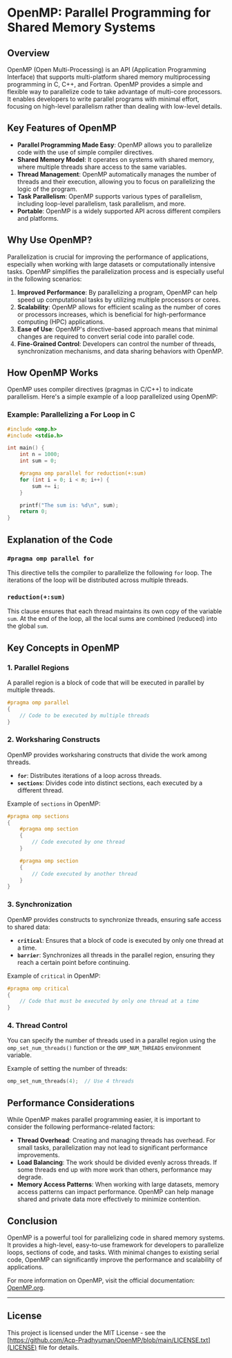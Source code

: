 # OpenMP: Parallel Programming for Shared Memory Systems

## Overview

OpenMP (Open Multi-Processing) is an API (Application Programming Interface) that supports multi-platform shared memory multiprocessing programming in C, C++, and Fortran. OpenMP provides a simple and flexible way to parallelize code to take advantage of multi-core processors. It enables developers to write parallel programs with minimal effort, focusing on high-level parallelism rather than dealing with low-level details.

## Key Features of OpenMP

- **Parallel Programming Made Easy**: OpenMP allows you to parallelize code with the use of simple compiler directives.
- **Shared Memory Model**: It operates on systems with shared memory, where multiple threads share access to the same variables.
- **Thread Management**: OpenMP automatically manages the number of threads and their execution, allowing you to focus on parallelizing the logic of the program.
- **Task Parallelism**: OpenMP supports various types of parallelism, including loop-level parallelism, task parallelism, and more.
- **Portable**: OpenMP is a widely supported API across different compilers and platforms.

## Why Use OpenMP?

Parallelization is crucial for improving the performance of applications, especially when working with large datasets or computationally intensive tasks. OpenMP simplifies the parallelization process and is especially useful in the following scenarios:

1. **Improved Performance**: By parallelizing a program, OpenMP can help speed up computational tasks by utilizing multiple processors or cores.
2. **Scalability**: OpenMP allows for efficient scaling as the number of cores or processors increases, which is beneficial for high-performance computing (HPC) applications.
3. **Ease of Use**: OpenMP's directive-based approach means that minimal changes are required to convert serial code into parallel code.
4. **Fine-Grained Control**: Developers can control the number of threads, synchronization mechanisms, and data sharing behaviors with OpenMP.

## How OpenMP Works

OpenMP uses compiler directives (pragmas in C/C++) to indicate parallelism. Here's a simple example of a loop parallelized using OpenMP:

### Example: Parallelizing a For Loop in C

```c
#include <omp.h>
#include <stdio.h>

int main() {
    int n = 1000;
    int sum = 0;

    #pragma omp parallel for reduction(+:sum)
    for (int i = 0; i < n; i++) {
        sum += i;
    }

    printf("The sum is: %d\n", sum);
    return 0;
}
```

## Explanation of the Code

### `#pragma omp parallel for`
This directive tells the compiler to parallelize the following `for` loop. The iterations of the loop will be distributed across multiple threads.

### `reduction(+:sum)`
This clause ensures that each thread maintains its own copy of the variable `sum`. At the end of the loop, all the local sums are combined (reduced) into the global `sum`.

## Key Concepts in OpenMP

### 1. Parallel Regions
A parallel region is a block of code that will be executed in parallel by multiple threads.

```c
#pragma omp parallel
{
    // Code to be executed by multiple threads
}
```

### 2. Worksharing Constructs
OpenMP provides worksharing constructs that divide the work among threads.

- **`for`**: Distributes iterations of a loop across threads.
- **`sections`**: Divides code into distinct sections, each executed by a different thread.

Example of `sections` in OpenMP:

```c
#pragma omp sections
{
    #pragma omp section
    {
        // Code executed by one thread
    }

    #pragma omp section
    {
        // Code executed by another thread
    }
}
```

### 3. Synchronization
OpenMP provides constructs to synchronize threads, ensuring safe access to shared data:

- **`critical`**: Ensures that a block of code is executed by only one thread at a time.
- **`barrier`**: Synchronizes all threads in the parallel region, ensuring they reach a certain point before continuing.

Example of `critical` in OpenMP:

```c
#pragma omp critical
{
    // Code that must be executed by only one thread at a time
}
```

### 4. Thread Control
You can specify the number of threads used in a parallel region using the `omp_set_num_threads()` function or the `OMP_NUM_THREADS` environment variable.

Example of setting the number of threads:

```c
omp_set_num_threads(4);  // Use 4 threads
```

## Performance Considerations

While OpenMP makes parallel programming easier, it is important to consider the following performance-related factors:

- **Thread Overhead**: Creating and managing threads has overhead. For small tasks, parallelization may not lead to significant performance improvements.
- **Load Balancing**: The work should be divided evenly across threads. If some threads end up with more work than others, performance may degrade.
- **Memory Access Patterns**: When working with large datasets, memory access patterns can impact performance. OpenMP can help manage shared and private data more effectively to minimize contention.

## Conclusion

OpenMP is a powerful tool for parallelizing code in shared memory systems. It provides a high-level, easy-to-use framework for developers to parallelize loops, sections of code, and tasks. With minimal changes to existing serial code, OpenMP can significantly improve the performance and scalability of applications.

For more information on OpenMP, visit the official documentation: [OpenMP.org](https://www.openmp.org/).

---

## License

This project is licensed under the MIT License - see the [https://github.com/Acp-Pradhyuman/OpenMP/blob/main/LICENSE.txt](LICENSE) file for details.